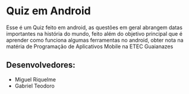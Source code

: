 # Quiz em Android

Esse é um Quiz feito em android, as questões em geral abrangem datas importantes na história do mundo, feito além do objetivo principal que é aprender como funciona algumas ferramentas no android, obter nota na matéria de Programação de Aplicativos Mobile  na ETEC Guaianazes

## Desenvolvedores:
- Miguel Riquelme
- Gabriel Teodoro